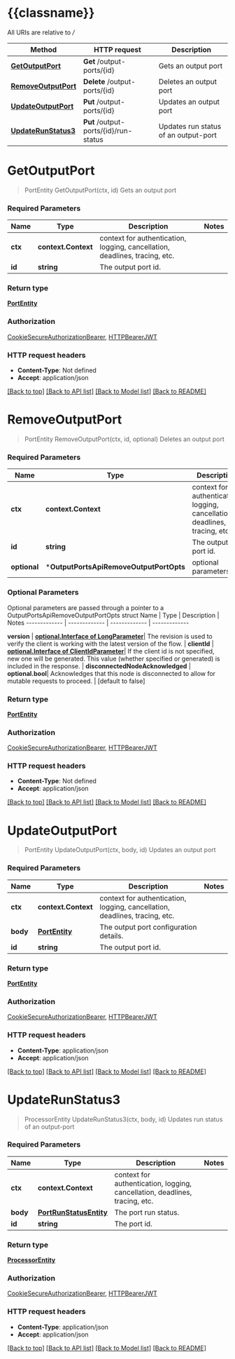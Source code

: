 # {{classname}}

All URIs are relative to */*

Method | HTTP request | Description
------------- | ------------- | -------------
[**GetOutputPort**](OutputPortsApi.md#GetOutputPort) | **Get** /output-ports/{id} | Gets an output port
[**RemoveOutputPort**](OutputPortsApi.md#RemoveOutputPort) | **Delete** /output-ports/{id} | Deletes an output port
[**UpdateOutputPort**](OutputPortsApi.md#UpdateOutputPort) | **Put** /output-ports/{id} | Updates an output port
[**UpdateRunStatus3**](OutputPortsApi.md#UpdateRunStatus3) | **Put** /output-ports/{id}/run-status | Updates run status of an output-port

# **GetOutputPort**
> PortEntity GetOutputPort(ctx, id)
Gets an output port

### Required Parameters

Name | Type | Description  | Notes
------------- | ------------- | ------------- | -------------
 **ctx** | **context.Context** | context for authentication, logging, cancellation, deadlines, tracing, etc.
  **id** | **string**| The output port id. | 

### Return type

[**PortEntity**](PortEntity.md)

### Authorization

[CookieSecureAuthorizationBearer](../README.md#CookieSecureAuthorizationBearer), [HTTPBearerJWT](../README.md#HTTPBearerJWT)

### HTTP request headers

 - **Content-Type**: Not defined
 - **Accept**: application/json

[[Back to top]](#) [[Back to API list]](../README.md#documentation-for-api-endpoints) [[Back to Model list]](../README.md#documentation-for-models) [[Back to README]](../README.md)

# **RemoveOutputPort**
> PortEntity RemoveOutputPort(ctx, id, optional)
Deletes an output port

### Required Parameters

Name | Type | Description  | Notes
------------- | ------------- | ------------- | -------------
 **ctx** | **context.Context** | context for authentication, logging, cancellation, deadlines, tracing, etc.
  **id** | **string**| The output port id. | 
 **optional** | ***OutputPortsApiRemoveOutputPortOpts** | optional parameters | nil if no parameters

### Optional Parameters
Optional parameters are passed through a pointer to a OutputPortsApiRemoveOutputPortOpts struct
Name | Type | Description  | Notes
------------- | ------------- | ------------- | -------------

 **version** | [**optional.Interface of LongParameter**](.md)| The revision is used to verify the client is working with the latest version of the flow. | 
 **clientId** | [**optional.Interface of ClientIdParameter**](.md)| If the client id is not specified, new one will be generated. This value (whether specified or generated) is included in the response. | 
 **disconnectedNodeAcknowledged** | **optional.bool**| Acknowledges that this node is disconnected to allow for mutable requests to proceed. | [default to false]

### Return type

[**PortEntity**](PortEntity.md)

### Authorization

[CookieSecureAuthorizationBearer](../README.md#CookieSecureAuthorizationBearer), [HTTPBearerJWT](../README.md#HTTPBearerJWT)

### HTTP request headers

 - **Content-Type**: Not defined
 - **Accept**: application/json

[[Back to top]](#) [[Back to API list]](../README.md#documentation-for-api-endpoints) [[Back to Model list]](../README.md#documentation-for-models) [[Back to README]](../README.md)

# **UpdateOutputPort**
> PortEntity UpdateOutputPort(ctx, body, id)
Updates an output port

### Required Parameters

Name | Type | Description  | Notes
------------- | ------------- | ------------- | -------------
 **ctx** | **context.Context** | context for authentication, logging, cancellation, deadlines, tracing, etc.
  **body** | [**PortEntity**](PortEntity.md)| The output port configuration details. | 
  **id** | **string**| The output port id. | 

### Return type

[**PortEntity**](PortEntity.md)

### Authorization

[CookieSecureAuthorizationBearer](../README.md#CookieSecureAuthorizationBearer), [HTTPBearerJWT](../README.md#HTTPBearerJWT)

### HTTP request headers

 - **Content-Type**: application/json
 - **Accept**: application/json

[[Back to top]](#) [[Back to API list]](../README.md#documentation-for-api-endpoints) [[Back to Model list]](../README.md#documentation-for-models) [[Back to README]](../README.md)

# **UpdateRunStatus3**
> ProcessorEntity UpdateRunStatus3(ctx, body, id)
Updates run status of an output-port

### Required Parameters

Name | Type | Description  | Notes
------------- | ------------- | ------------- | -------------
 **ctx** | **context.Context** | context for authentication, logging, cancellation, deadlines, tracing, etc.
  **body** | [**PortRunStatusEntity**](PortRunStatusEntity.md)| The port run status. | 
  **id** | **string**| The port id. | 

### Return type

[**ProcessorEntity**](ProcessorEntity.md)

### Authorization

[CookieSecureAuthorizationBearer](../README.md#CookieSecureAuthorizationBearer), [HTTPBearerJWT](../README.md#HTTPBearerJWT)

### HTTP request headers

 - **Content-Type**: application/json
 - **Accept**: application/json

[[Back to top]](#) [[Back to API list]](../README.md#documentation-for-api-endpoints) [[Back to Model list]](../README.md#documentation-for-models) [[Back to README]](../README.md)

